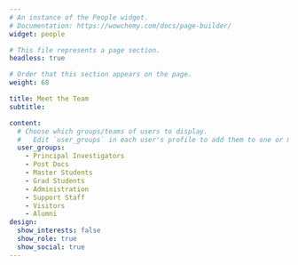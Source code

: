 ```yaml
---
# An instance of the People widget.
# Documentation: https://wowchemy.com/docs/page-builder/
widget: people

# This file represents a page section.
headless: true

# Order that this section appears on the page.
weight: 68

title: Meet the Team
subtitle:

content:
  # Choose which groups/teams of users to display.
  #   Edit `user_groups` in each user's profile to add them to one or more of these groups.
  user_groups:
    - Principal Investigators
    - Post Docs
    - Master Students
    - Grad Students
    - Administration
    - Support Staff
    - Visitors
    - Alumni
design:
  show_interests: false
  show_role: true
  show_social: true
---
```

